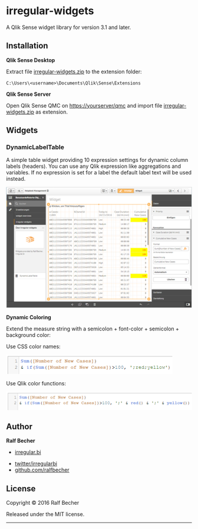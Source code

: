 # irregular-widgets

A Qlik Sense widget library for version 3.1 and later.

## Installation

**Qlik Sense Desktop**

Extract file [irregular-widgets.zip](irregular-widgets.zip) to the extension folder: 

```
C:\Users\<username>\Documents\Qlik\Sense\Extensions
```

**Qlik Sense Server**

Open Qlik Sense QMC on [https://yourserver/qmc](https://yourserver/qmc) and import file [irregular-widgets.zip](irregular-widgets.zip) as extension.

## Widgets

### DynamicLabelTable

A simple table widget providing 10 expression settings for dynamic column labels (headers). You can use any Qlik expression like aggregations and variables. If no expression is set for a label the default label text will be used instead.

![DynamicLabelTable](DynamicLabelTableWidget.png)

**Dynamic Coloring**

Extend the measure string with a semicolon + font-color + semicolon + background color:

Use CSS color names:

![DynamicLabelTable](DynamicLabelTableColoring1.png)

Use Qlik color functions:

![DynamicLabelTable](DynamicLabelTableColoring2.png)

## Author

**Ralf Becher**

+ [irregular.bi](http://irregular.bi)
* [twitter/irregularbi](http://twitter.com/irregularbi)
* [github.com/ralfbecher](http://github.com/ralfbecher)

## License

Copyright © 2016 Ralf Becher

Released under the MIT license.

***